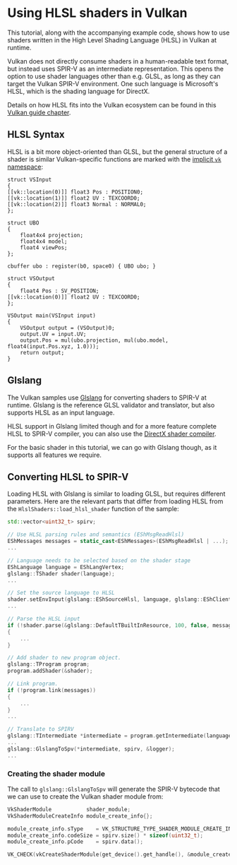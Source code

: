 <!--
- Copyright (c) 2021, Sascha Willems
-
- SPDX-License-Identifier: Apache-2.0
-
- Licensed under the Apache License, Version 2.0 the "License";
- you may not use this file except in compliance with the License.
- You may obtain a copy of the License at
-
-     http://www.apache.org/licenses/LICENSE-2.0
-
- Unless required by applicable law or agreed to in writing, software
- distributed under the License is distributed on an "AS IS" BASIS,
- WITHOUT WARRANTIES OR CONDITIONS OF ANY KIND, either express or implied.
- See the License for the specific language governing permissions and
- limitations under the License.
-
-->

# Using HLSL shaders in Vulkan

This tutorial, along with the accompanying example code, shows how to use shaders written in the High Level Shading Language (HLSL) in Vulkan at runtime.

Vulkan does not directly consume shaders in a human-readable text format, but instead uses SPIR-V as an intermediate representation. This opens the option to use shader languages other than e.g. GLSL, as long as they can target the Vulkan SPIR-V environment. One such language is Microsoft's HLSL, which is the shading language for DirectX.

Details on how HLSL fits into the Vulkan ecosystem can be found in  this [Vulkan guide chapter](https://github.com/KhronosGroup/Vulkan-Guide/blob/master/chapters/hlsl.adoc).

## HLSL Syntax

HLSL is a bit more object-oriented than GLSL, but the general structure of a shader is similar Vulkan-specific functions are marked with the [implicit ```vk``` namespace](https://github.com/microsoft/DirectXShaderCompiler/blob/master/docs/SPIR-V.rst#the-implicit-vk-namespace):

```hlsl
struct VSInput
{
[[vk::location(0)]] float3 Pos : POSITION0;
[[vk::location(1)]] float2 UV : TEXCOORD0;
[[vk::location(2)]] float3 Normal : NORMAL0;
};

struct UBO
{
	float4x4 projection;
	float4x4 model;
	float4 viewPos;
};

cbuffer ubo : register(b0, space0) { UBO ubo; }

struct VSOutput
{
	float4 Pos : SV_POSITION;
[[vk::location(0)]] float2 UV : TEXCOORD0;
};

VSOutput main(VSInput input)
{
	VSOutput output = (VSOutput)0;
	output.UV = input.UV;
	output.Pos = mul(ubo.projection, mul(ubo.model, float4(input.Pos.xyz, 1.0)));
	return output;
}
```

## Glslang

The Vulkan samples use [Glslang](https://github.com/KhronosGroup/glslang) for converting shaders to SPIR-V at runtime. Glslang is the reference GLSL validator and translator, but also supports HLSL as an input language. 

HLSL support in Glslang limited though and for a more feature complete HLSL to SPIR-V compiler, you can also use the [DirectX shader compiler](https://github.com/microsoft/DirectXShaderCompiler).

For the basic shader in this tutorial, we can go with Glslang though, as it supports all features we require.

## Converting HLSL to SPIR-V

Loading HLSL with Glslang is similar to loading GLSL, but requires different parameters. Here are the relevant parts that differ from loading HLSL from the ```HlslShaders::load_hlsl_shader``` function of the sample:

```cpp
std::vector<uint32_t> spirv;

// Use HLSL parsing rules and semantics (EShMsgReadHlsl)
EShMessages messages = static_cast<EShMessages>(EShMsgReadHlsl | ...);
...

// Language needs to be selected based on the shader stage
EShLanguage language = EShLangVertex;
glslang::TShader shader(language);
...

// Set the source language to HLSL
shader.setEnvInput(glslang::EShSourceHlsl, language, glslang::EShClientVulkan, 1);
...

// Parse the HLSL input
if (!shader.parse(&glslang::DefaultTBuiltInResource, 100, false, messages))
{
	...
}

// Add shader to new program object.
glslang::TProgram program;
program.addShader(&shader);

// Link program.
if (!program.link(messages))
{
	...
}
...

// Translate to SPIRV
glslang::TIntermediate *intermediate = program.getIntermediate(language);
...
glslang::GlslangToSpv(*intermediate, spirv, &logger);
...
```

### Creating the shader module

The call to ```glslang::GlslangToSpv``` will generate the SPIR-V bytecode that we can use to create the Vulkan shader module from:

```cpp
VkShaderModule           shader_module;
VkShaderModuleCreateInfo module_create_info{};

module_create_info.sType    = VK_STRUCTURE_TYPE_SHADER_MODULE_CREATE_INFO;
module_create_info.codeSize = spirv.size() * sizeof(uint32_t);
module_create_info.pCode    = spirv.data();

VK_CHECK(vkCreateShaderModule(get_device().get_handle(), &module_create_info, NULL, &shader_module));
```
